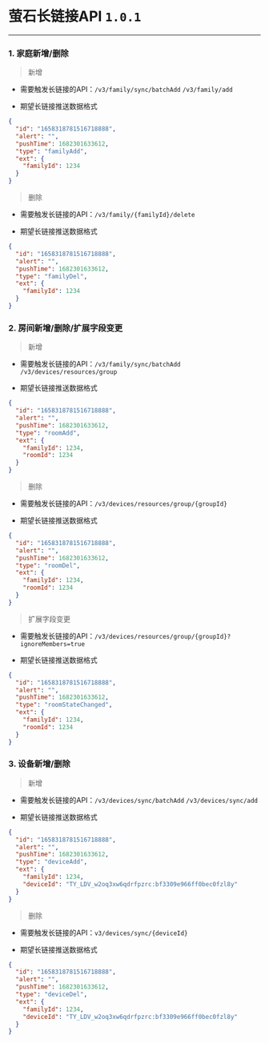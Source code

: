 # 萤石长链接API `1.0.1`

---

### 1. 家庭新增/删除

> 新增

- 需要触发长链接的API：`/v3/family/sync/batchAdd` `/v3/family/add`

- 期望长链接推送数据格式

```json
{
  "id": "1658318781516718888",
  "alert": "",
  "pushTime": 1682301633612,
  "type": "familyAdd",
  "ext": {
    "familyId": 1234
  }
}
```

> 删除

- 需要触发长链接的API：`/v3/family/{familyId}/delete`

- 期望长链接推送数据格式

```json
{
  "id": "1658318781516718888",
  "alert": "",
  "pushTime": 1682301633612,
  "type": "familyDel",
  "ext": {
    "familyId": 1234
  }
}
```

### 2. 房间新增/删除/扩展字段变更

> 新增

- 需要触发长链接的API：`/v3/family/sync/batchAdd` `/v3/devices/resources/group`

- 期望长链接推送数据格式

```json
{
  "id": "1658318781516718888",
  "alert": "",
  "pushTime": 1682301633612,
  "type": "roomAdd",
  "ext": {
    "familyId": 1234,
    "roomId": 1234
  }
}
```

> 删除

- 需要触发长链接的API：`/v3/devices/resources/group/{groupId}`

- 期望长链接推送数据格式

```json
{
  "id": "1658318781516718888",
  "alert": "",
  "pushTime": 1682301633612,
  "type": "roomDel",
  "ext": {
    "familyId": 1234,
    "roomId": 1234
  }
}
```

> 扩展字段变更

- 需要触发长链接的API：`/v3/devices/resources/group/{groupId}?ignoreMembers=true`

- 期望长链接推送数据格式

```json
{
  "id": "1658318781516718888",
  "alert": "",
  "pushTime": 1682301633612,
  "type": "roomStateChanged",
  "ext": {
    "familyId": 1234,
    "roomId": 1234
  }
}
```

### 3. 设备新增/删除

> 新增

- 需要触发长链接的API：`/v3/devices/sync/batchAdd` `/v3/devices/sync/add`

- 期望长链接推送数据格式

```json
{
  "id": "1658318781516718888",
  "alert": "",
  "pushTime": 1682301633612,
  "type": "deviceAdd",
  "ext": {
    "familyId": 1234,
    "deviceId": "TY_LDV_w2oq3xw6qdrfpzrc:bf3309e966ff0bec0fzl8y"
  }
}
```

> 删除

- 需要触发长链接的API：`v3/devices/sync/{deviceId}`

- 期望长链接推送数据格式

```json
{
  "id": "1658318781516718888",
  "alert": "",
  "pushTime": 1682301633612,
  "type": "deviceDel",
  "ext": {
    "familyId": 1234,
    "deviceId": "TY_LDV_w2oq3xw6qdrfpzrc:bf3309e966ff0bec0fzl8y"
  }
}
```